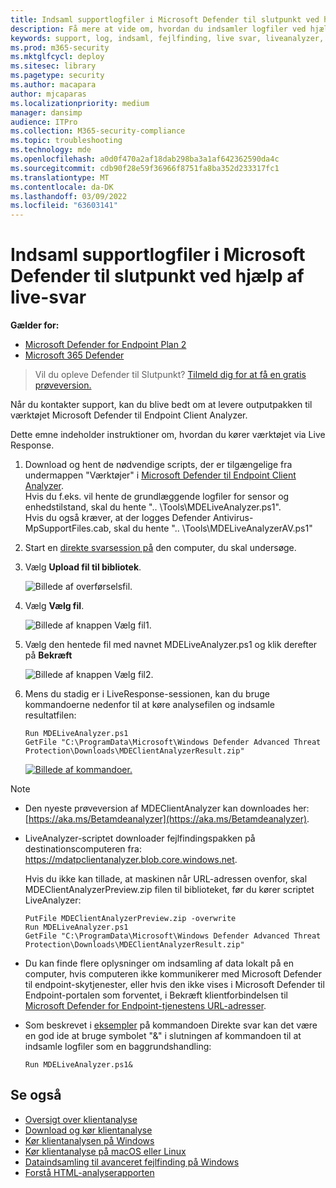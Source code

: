 ```yaml
---
title: Indsaml supportlogfiler i Microsoft Defender til slutpunkt ved hjælp af live-svar
description: Få mere at vide om, hvordan du indsamler logfiler ved hjælp af livesvar for at foretage fejlfinding af problemer med Microsoft Defender til Slutpunkt
keywords: support, log, indsaml, fejlfinding, live svar, liveanalyzer, analyzer, live, response
ms.prod: m365-security
ms.mktglfcycl: deploy
ms.sitesec: library
ms.pagetype: security
ms.author: macapara
author: mjcaparas
ms.localizationpriority: medium
manager: dansimp
audience: ITPro
ms.collection: M365-security-compliance
ms.topic: troubleshooting
ms.technology: mde
ms.openlocfilehash: a0d0f470a2af18dab298ba3a1af642362590da4c
ms.sourcegitcommit: cdb90f28e59f36966f8751fa8ba352d233317fc1
ms.translationtype: MT
ms.contentlocale: da-DK
ms.lasthandoff: 03/09/2022
ms.locfileid: "63603141"
---
```

# <a name="collect-support-logs-in-microsoft-defender-for-endpoint-using-live-response"></a>Indsaml supportlogfiler i Microsoft Defender til slutpunkt ved hjælp af live-svar


**Gælder for:**
- [Microsoft Defender for Endpoint Plan 2](https://go.microsoft.com/fwlink/?linkid=2154037)
- [Microsoft 365 Defender](https://go.microsoft.com/fwlink/?linkid=2118804)

> Vil du opleve Defender til Slutpunkt? [Tilmeld dig for at få en gratis prøveversion.](https://signup.microsoft.com/create-account/signup?products=7f379fee-c4f9-4278-b0a1-e4c8c2fcdf7e&ru=https://aka.ms/MDEp2OpenTrial?ocid=docs-wdatp-pullalerts-abovefoldlink)


Når du kontakter support, kan du blive bedt om at levere outputpakken til værktøjet Microsoft Defender til Endpoint Client Analyzer.

Dette emne indeholder instruktioner om, hvordan du kører værktøjet via Live Response.

1. Download og hent de nødvendige scripts, der er tilgængelige fra undermappen "Værktøjer" i [Microsoft Defender til Endpoint Client Analyzer](https://aka.ms/BetaMDEAnalyzer). <br>
Hvis du f.eks. vil hente de grundlæggende logfiler for sensor og enhedstilstand, skal du hente ".. \Tools\MDELiveAnalyzer.ps1".<br>
Hvis du også kræver, at der logges Defender Antivirus-MpSupportFiles.cab, skal du hente ".. \Tools\MDELiveAnalyzerAV.ps1" 

2. Start en [direkte svarsession på](live-response.md#initiate-a-live-response-session-on-a-device) den computer, du skal undersøge.

3. Vælg **Upload fil til bibliotek**.

    ![Billede af overførselsfil.](images/upload-file.png)

4. Vælg **Vælg fil**.

    ![Billede af knappen Vælg fil1.](images/choose-file.png)

5. Vælg den hentede fil med navnet MDELiveAnalyzer.ps1 og klik derefter på **Bekræft**

   ![Billede af knappen Vælg fil2.](images/analyzer-file.png)

6. Mens du stadig er i LiveResponse-sessionen, kan du bruge kommandoerne nedenfor til at køre analysefilen og indsamle resultatfilen:

    ```console
    Run MDELiveAnalyzer.ps1
    GetFile "C:\ProgramData\Microsoft\Windows Defender Advanced Threat Protection\Downloads\MDEClientAnalyzerResult.zip"
    ```

    [![Billede af kommandoer.](images/analyzer-commands.png)](images/analyzer-commands.png#lightbox)

> [!NOTE]
>
> - Den nyeste prøveversion af MDEClientAnalyzer kan downloades her: [https://aka.ms/Betamdeanalyzer](https://aka.ms/Betamdeanalyzer).
>
> - LiveAnalyzer-scriptet downloader fejlfindingspakken på destinationscomputeren fra: https://mdatpclientanalyzer.blob.core.windows.net.
>
>   Hvis du ikke kan tillade, at maskinen når URL-adressen ovenfor, skal MDEClientAnalyzerPreview.zip filen til biblioteket, før du kører scriptet LiveAnalyzer:
>
>   ```console
>   PutFile MDEClientAnalyzerPreview.zip -overwrite
>   Run MDELiveAnalyzer.ps1
>   GetFile "C:\ProgramData\Microsoft\Windows Defender Advanced Threat Protection\Downloads\MDEClientAnalyzerResult.zip"
>   ```
>
> - Du kan finde flere oplysninger om indsamling af data lokalt på en computer, hvis computeren ikke kommunikerer med Microsoft Defender til endpoint-skytjenester, eller hvis den ikke vises i Microsoft Defender til Endpoint-portalen som forventet, i Bekræft klientforbindelsen til [Microsoft Defender for Endpoint-tjenestens URL-adresser](configure-proxy-internet.md#verify-client-connectivity-to-microsoft-defender-for-endpoint-service-urls).
> 
> - Som beskrevet i [eksempler](live-response-command-examples.md) på kommandoen Direkte svar kan det være en god ide at bruge symbolet "&" i slutningen af kommandoen til at indsamle logfiler som en baggrundshandling:
>   ```console
>   Run MDELiveAnalyzer.ps1&
>   ```


## <a name="see-also"></a>Se også
- [Oversigt over klientanalyse](overview-client-analyzer.md)
- [Download og kør klientanalyse](download-client-analyzer.md)
- [Kør klientanalysen på Windows](run-analyzer-windows.md)
- [Kør klientanalyse på macOS eller Linux](run-analyzer-macos-linux.md)
- [Dataindsamling til avanceret fejlfinding på Windows](data-collection-analyzer.md)
- [Forstå HTML-analyserapporten](analyzer-report.md)

